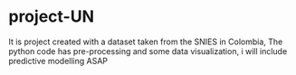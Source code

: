 # project-UN

It is project created with a dataset taken from the SNIES in Colombia, The python code has pre-processing and some data visualization, i will include predictive modelling ASAP
